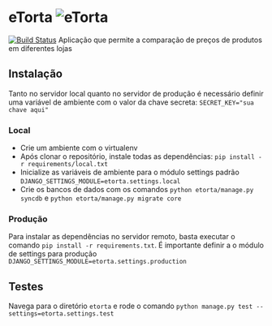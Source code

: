 # eTorta ![eTorta](http://etorta.herokuapp.com/static/core/img/logo.png)
[![Build Status](https://travis-ci.org/eduardo-matos/torta.png?branch=master)](https://travis-ci.org/eduardo-matos/torta) Aplicação que permite a comparação de preços de produtos em diferentes lojas

## Instalação

Tanto no servidor local quanto no servidor de produção é necessário definir uma variável de ambiente com o valor da chave secreta: `SECRET_KEY="sua chave aqui"`

### Local
- Crie um ambiente com o virtualenv
- Após clonar o repositório, instale todas as dependências: `pip install -r requirements/local.txt`
- Inicialize as variáveis de ambiente para o módulo settings padrão `DJANGO_SETTINGS_MODULE=etorta.settings.local`
- Crie os bancos de dados com os comandos `python etorta/manage.py syncdb` e `python etorta/manage.py migrate core`

### Produção
Para instalar as dependências no servidor remoto, basta executar o comando `pip install -r requirements.txt`.
É importante definir a o módulo de settings para produção `DJANGO_SETTINGS_MODULE=etorta.settings.production`

## Testes
Navega para o diretório `etorta` e rode o comando `python manage.py test --settings=etorta.settings.test`
